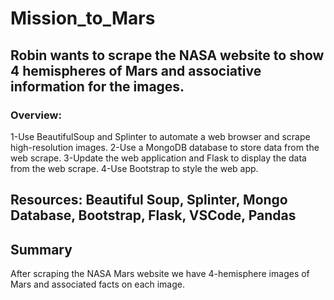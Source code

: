 # Mission_to_Mars

## Robin wants to scrape the NASA website to show 4 hemispheres of Mars and associative information for the images.

### Overview:
1-Use BeautifulSoup and Splinter to automate a web browser and scrape high-resolution images.
2-Use a MongoDB database to store data from the web scrape.
3-Update the web application and Flask to display the data from the web scrape.
4-Use Bootstrap to style the web app. 

## Resources: Beautiful Soup, Splinter, Mongo Database, Bootstrap, Flask, VSCode, Pandas

## Summary
After scraping the NASA Mars website we have 4-hemisphere images of Mars and associated facts on each image. 